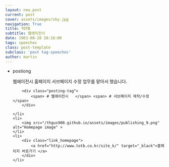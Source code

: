 ```yaml
---
layout: new_post
current: post
cover: assets/images/sky.jpg
navigation: True
title: TOTB
subtitle: 웹에이전시
date: 1963-08-28 10:18:00
tags: speeches
class: post-template
subclass: 'post tag-speeches'
author: martin
---
```




<ul class="new_postlist">
	<li>
		<p class="postiong">postiong</p>
		<p class="post_text">
			웹에이전시 홈페이지 서브페이지 수정 업무를 맡아서 했습니다.
		</p>

		<div class="posting-tag">
			<span> # 웹에이전시	 </span> <span> # 서브페이지 제작/수정 </span>  
		</div>
		
	</li>
	<li>
		<img src="/thgus900.github.io/assets/images/publishing_9.png" alt="Homepage image" >
	</li>
	<li>
		<div class="link_homepage">
			<a href="http://www.totb.co.kr/site_k/" target="_black">홈페이지 바로가기 </a>
		</div>
	</li>
	
</ul>